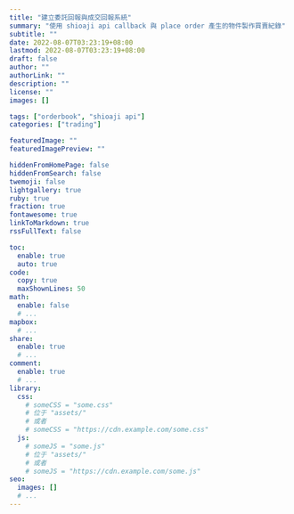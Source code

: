 ```yaml
---
title: "建立委託回報與成交回報系統"
summary: "使用 shioaji api callback 與 place order 產生的物件製作買賣紀錄"
subtitle: ""
date: 2022-08-07T03:23:19+08:00
lastmod: 2022-08-07T03:23:19+08:00
draft: false
author: ""
authorLink: ""
description: ""
license: ""
images: []

tags: ["orderbook", "shioaji api"]
categories: ["trading"]

featuredImage: ""
featuredImagePreview: ""

hiddenFromHomePage: false
hiddenFromSearch: false
twemoji: false
lightgallery: true
ruby: true
fraction: true
fontawesome: true
linkToMarkdown: true
rssFullText: false

toc:
  enable: true
  auto: true
code:
  copy: true
  maxShownLines: 50
math:
  enable: false
  # ...
mapbox:
  # ...
share:
  enable: true
  # ...
comment:
  enable: true
  # ...
library:
  css:
    # someCSS = "some.css"
    # 位于 "assets/"
    # 或者
    # someCSS = "https://cdn.example.com/some.css"
  js:
    # someJS = "some.js"
    # 位于 "assets/"
    # 或者
    # someJS = "https://cdn.example.com/some.js"
seo:
  images: []
  # ...
---
```

